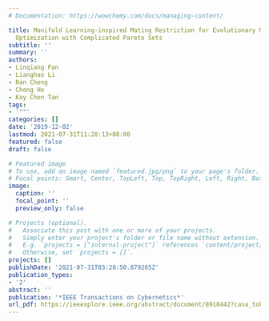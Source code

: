 ```yaml
---
# Documentation: https://wowchemy.com/docs/managing-content/

title: Manifold Learning-inspired Mating Restriction for Evolutionary Multi-objective
  Optimization with Complicated Pareto Sets
subtitle: ''
summary: ''
authors:
- Linqiang Pan
- Lianghao Li
- Ran Cheng
- Cheng He
- Kay Chen Tan
tags:
- '""'
categories: []
date: '2019-12-02'
lastmod: 2021-07-31T11:28:13+08:00
featured: false
draft: false

# Featured image
# To use, add an image named `featured.jpg/png` to your page's folder.
# Focal points: Smart, Center, TopLeft, Top, TopRight, Left, Right, BottomLeft, Bottom, BottomRight.
image:
  caption: ''
  focal_point: ''
  preview_only: false

# Projects (optional).
#   Associate this post with one or more of your projects.
#   Simply enter your project's folder or file name without extension.
#   E.g. `projects = ["internal-project"]` references `content/project/deep-learning/index.md`.
#   Otherwise, set `projects = []`.
projects: []
publishDate: '2021-07-31T03:28:50.879265Z'
publication_types:
- '2'
abstract: ''
publication: '*IEEE Transactions on Cybernetics*'
url_pdf: https://ieeexplore.ieee.org/abstract/document/8918442?casa_token=aPC5oMxxfz8AAAAA:DJGjgcuut23fIlKnD3wPNCQ6DV-fvKJB6mzJ3uhjGy95bsUagwEa4gyvluECMeAcgFQVYyYQmTtC
---
```

